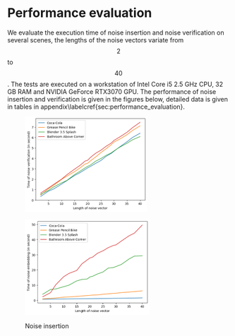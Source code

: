 # Performance evaluation

We evaluate the execution time of noise insertion and noise verification on several scenes, the lengths of the noise vectors variate from $$2$$ to $$40$$. The tests are executed on a workstation of Intel Core i5 2.5 GHz CPU, 32 GB RAM and NVIDIA GeForce RTX3070 GPU. The performance of noise insertion and verification is given in the figures below, detailed data is given in tables in appendix\labelcref{sec:performance\_evaluation}.

<div>
<figure><img src="../../.gitbook/assets/performance_eval_verif.png" alt="" width="277"><figcaption></figcaption></figure>
<figure><img src="../../.gitbook/assets/performance_eval.png" alt="" width="282"><figcaption><p>Noise insertion</p></figcaption></figure>
</div>

